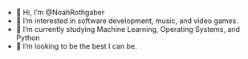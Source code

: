 - 👋 Hi, I’m @NoahRothgaber
- 👀 I’m interested in software development, music, and video games.
- 🌱 I’m currently studying Machine Learning, Operating Systems, and Python
- 💞️ I’m looking to be the best I can be.

<!---
NoahRothgaber/NoahRothgaber is a ✨ special ✨ repository because its `README.md` (this file) appears on your GitHub profile.
You can click the Preview link to take a look at your changes.
--->
